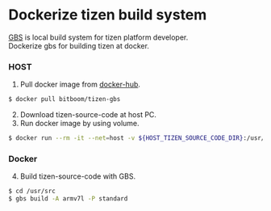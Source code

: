 # Dockerize tizen build system

[GBS][1] is local build system for tizen platform developer.  
Dockerize gbs for building tizen at docker.

### HOST
1. Pull docker image from [docker-hub][2].
```sh
$ docker pull bitboom/tizen-gbs
```

2. Download tizen-source-code at host PC.
3. Run docker image by using volume.
```sh
$ docker run --rm -it --net=host -v ${HOST_TIZEN_SOURCE_CODE_DIR}:/usr/src bitboom/tizen-gbs /bin/bash
```
### Docker
4. Build tizen-source-code with GBS.
```sh
$ cd /usr/src
$ gbs build -A armv7l -P standard
```

[1]:https://source.tizen.org/documentation/reference/git-build-system
[2]:https://hub.docker.com/r/bitboom/tizen-gbs/
